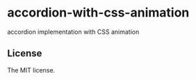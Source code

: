# accordion-with-css-animation

accordion implementation with CSS animation

## License

The MIT license.
